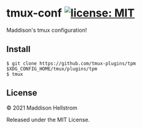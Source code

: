 # tmux-conf [![license: MIT](https://img.shields.io/github/license/b0o/tmux-conf?style=flat&color=green)](https://mit-license.org)

Maddison's tmux configuration!

## Install

```
$ git clone https://github.com/tmux-plugins/tpm $XDG_CONFIG_HOME/tmux/plugins/tpm
$ tmux
```

## License

&copy; 2021 Maddison Hellstrom

Released under the MIT License.
